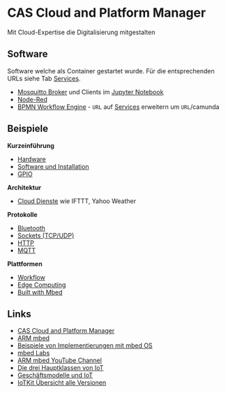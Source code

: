 # CAS Cloud and Platform Manager 

Mit Cloud-Expertise die Digitalisierung mitgestalten  

## Software

Software welche als Container gestartet wurde. Für die entsprechenden URLs siehe Tab [Services](#Services).

* [Mosquitto Broker](https://mosquitto.org/) und Clients im [Jupyter Notebook](:32188/tree/work) 
* [Node-Red](https://nodered.org/)
* [BPMN Workflow Engine](https://github.com/mc-b/misegr/tree/master/bpmn) - `URL` auf [Services](#Services) erweitern um `URL`/camunda

## Beispiele

**Kurzeinführung**

* [Hardware](https://github.com/mc-b/IoTKitV3/tree/master/hw/)
* [Software und Installation](https://github.com/mc-b/IoTKitV3/tree/master/sw/)
* [GPIO](https://github.com/mc-b/IoTKitV3/tree/master/gpio/)

**Architektur**

* [Cloud Dienste](https://github.com/mc-b/IoTKitV3/tree/master/cloud/) wie IFTTT, Yahoo Weather

**Protokolle**

* [Bluetooth](https://github.com/mc-b/IoTKitV3/tree/master/bluetooth/)
* [Sockets (TCP/UDP)](https://github.com/mc-b/IoTKitV3/tree/master/tcpip/)
* [HTTP](https://github.com/mc-b/IoTKitV3/tree/master/http/)
* [MQTT](https://github.com/mc-b/IoTKitV3/tree/master/mqtt/)

**Plattformen**

* [Workflow](https://github.com/mc-b/IoTKitV3/tree/master/workflow/)
* [Edge Computing](https://github.com/mc-b/IoTKitV3/tree/master/edge/)
* [Built with Mbed](https://www.mbed.com/built-with-mbed/)

## Links

* [CAS Cloud and Platform Manager](https://www.hslu.ch/de-ch/informatik/weiterbildung/networking-and-innovative-technologies/cas-cloud/)
* [ARM mbed](https://www.mbed.com)
* [Beispiele von Implementierungen mit mbed OS](https://www.mbed.com/built-with-mbed/)
* [mbed Labs](https://labs.mbed.com/)
* [ARM mbed YouTube Channel](https://www.youtube.com/channel/UCNcxd73dSceKtU77XWMOg8A)
* [Die drei Hauptklassen von IoT](https://www.arm.com/products/iot/soc)
* [Geschäftsmodelle und IoT](https://www.iot-lab.ch/publications/#whitepapers)
* [IoTKit Übersicht alle Versionen](https://github.com/mc-b/IoTKit#internet-der-dinge-kit)